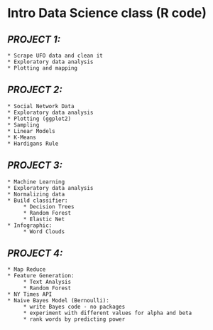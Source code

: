 # **Intro Data Science class (R code)**

## *PROJECT 1:*

    * Scrape UFO data and clean it
    * Exploratory data analysis
    * Plotting and mapping

## *PROJECT 2:*

    * Social Network Data
    * Exploratory data analysis
    * Plotting (ggplot2)
    * Sampling
    * Linear Models
    * K-Means
    * Hardigans Rule

## *PROJECT 3:*

    * Machine Learning
    * Exploratory data analysis
    * Normalizing data
    * Build classifier:
         * Decision Trees
         * Random Forest
         * Elastic Net
    * Infographic:
         * Word Clouds

## *PROJECT 4:*

    * Map Reduce
    * Feature Generation:
         * Text Analysis
         * Random Forest
    * NY Times API
    * Naive Bayes Model (Bernoulli):
         * write Bayes code - no packages
         * experiment with different values for alpha and beta
         * rank words by predicting power


